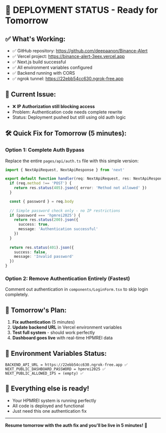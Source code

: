 # 🚧 DEPLOYMENT STATUS - Ready for Tomorrow

## ✅ **What's Working:**
- ✅ GitHub repository: https://github.com/deepaanon/Binance-Alert
- ✅ Vercel project: https://binance-alert-3eex.vercel.app  
- ✅ Next.js build successful
- ✅ All environment variables configured
- ✅ Backend running with CORS
- ✅ ngrok tunnel: https://22ebb54cc630.ngrok-free.app

## 🔴 **Current Issue:**
- ❌ **IP Authorization still blocking access**
- Problem: Authentication code needs complete rewrite
- Status: Deployment pushed but still using old auth logic

## 🛠️ **Quick Fix for Tomorrow (5 minutes):**

### Option 1: Complete Auth Bypass
Replace the entire `pages/api/auth.ts` file with this simple version:

```typescript
import { NextApiRequest, NextApiResponse } from 'next'

export default function handler(req: NextApiRequest, res: NextApiResponse) {
  if (req.method !== 'POST') {
    return res.status(405).json({ error: 'Method not allowed' })
  }

  const { password } = req.body
  
  // Simple password check only - no IP restrictions
  if (password === 'hpmrei2025') {
    return res.status(200).json({ 
      success: true, 
      message: 'Authentication successful'
    })
  }
  
  return res.status(401).json({ 
    success: false, 
    message: 'Invalid password' 
  })
}
```

### Option 2: Remove Authentication Entirely (Fastest)
Comment out authentication in `components/LoginForm.tsx` to skip login completely.

## 🎯 **Tomorrow's Plan:**
1. **Fix authentication** (5 minutes)
2. **Update backend URL** in Vercel environment variables
3. **Test full system** - should work perfectly
4. **Dashboard goes live** with real-time HPMREI data

## 📝 **Environment Variables Status:**
```
BACKEND_API_URL = https://22ebb54cc630.ngrok-free.app ✅
NEXT_PUBLIC_DASHBOARD_PASSWORD = hpmrei2025 ✅  
NEXT_PUBLIC_ALLOWED_IPS = (empty) ✅
```

## 🚀 **Everything else is ready!**
- Your HPMREI system is running perfectly
- All code is deployed and functional
- Just need this one authentication fix

---
**Resume tomorrow with the auth fix and you'll be live in 5 minutes!** 🎉
